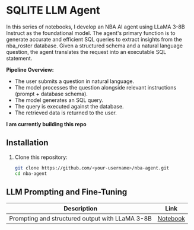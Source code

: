 # SQLITE LLM Agent 
In this series of notebooks, I develop an NBA AI agent using LLaMA 3-8B Instruct as the foundational model. The agent's primary function is to generate accurate and efficient SQL queries to extract insights from the nba_roster database. Given a structured schema and a natural language question, the agent translates the request into an executable SQL statement.

**Pipeline Overview:**

- The user submits a question in natural language.
- The model processes the question alongside relevant instructions (prompt + database schema).
- The model generates an SQL query.
- The query is executed against the database.
- The retrieved data is returned to the user.



 **I am currently building this repo** 

## Installation

1. Clone this repository:
   ```bash
   git clone https://github.com/<your-username>/nba-agent.git
   cd nba-agent


## LLM Prompting and Fine-Tuning

| Description                                      | Link  |
|--------------------------------------------------|-------|
| Prompting and structured output with LLaMA 3-8B | [Notebook](https://github.com/stbedoya/sqlite_agent/blob/main/notebooks/prompting_llama3.ipynb) |

